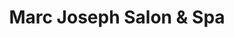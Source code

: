 ---
title: "Marc Joseph Salon & Spa"
url: /new-york/marc-joseph-salon-and-spa/
shop: hairdresser
---